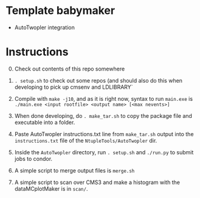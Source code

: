 # Template babymaker
- AutoTwopler integration

# Instructions
0. Check out contents of this repo somewhere

1. `. setup.sh` to check out some repos (and should also do this when developing to pick up cmsenv and LDLIBRARY`

2. Compile with `make -j10`, and as it is right now, syntax to run `main.exe` is 
```./main.exe <input rootfile> <output name> [<max nevents>]```

3. When done developing, do `. make_tar.sh` to copy the package file and executable into a folder.

4. Paste AutoTwopler instructions.txt line from `make_tar.sh` output into the `instructions.txt` file of the `NtupleTools/AutoTwopler` dir.

5. Inside the `AutoTwopler` directory, run `. setup.sh` and `./run.py` to submit jobs to condor.

6. A simple script to merge output files is `merge.sh`

7. A simple script to scan over CMS3 and make a histogram with the dataMCplotMaker is in `scan/`.
